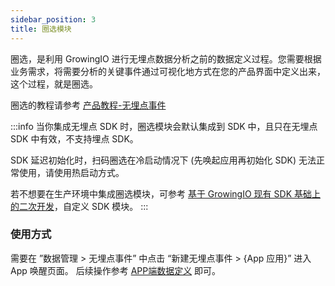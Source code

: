 ```yaml
---
sidebar_position: 3
title: 圈选模块
---
```


圈选，是利用 GrowingIO 进行无埋点数据分析之前的数据定义过程。您需要根据业务需求，将需要分析的关键事件通过可视化地方式在您的产品界面中定义出来，这个过程，就是圈选。

圈选的教程请参考 [产品教程-无埋点事件](https://docs.growingio.com/op-help/docs/4.0/product-manual/user-behavior-analytics/data-management/data-management/auto-track/app-data-definition)

:::info
当你集成无埋点 SDK 时，圈选模块会默认集成到 SDK 中，且只在无埋点 SDK 中有效，不支持埋点 SDK。

SDK 延迟初始化时，扫码圈选在冷启动情况下 (先唤起应用再初始化 SDK) 无法正常使用，请使用热启动方式。

若不想要在生产环境中集成圈选模块，可参考 [基于 GrowingIO 现有 SDK 基础上的二次开发](/blog/custom%20ios%20sdk)，自定义 SDK 模块。
:::

### 使用方式

需要在 ”数据管理 > 无埋点事件” 中点击 “新建无埋点事件 > {App 应用}” 进入 App 唤醒页面。
后续操作参考 [APP端数据定义](https://docs.growingio.com/op-help/docs/4.0/product-manual/user-behavior-analytics/data-management/data-management/auto-track/app-data-definition) 即可。


